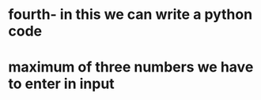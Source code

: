 # fourth- in this we can write a python code 
# maximum of three numbers we have to enter in input 

